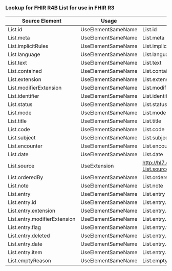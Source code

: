 ### Lookup for FHIR R4B List for use in FHIR R3

| Source Element | Usage | Target |
| -------------- | ----- | ------ |
| List.id | UseElementSameName | List.id |
| List.meta | UseElementSameName | List.meta |
| List.implicitRules | UseElementSameName | List.implicitRules |
| List.language | UseElementSameName | List.language |
| List.text | UseElementSameName | List.text |
| List.contained | UseElementSameName | List.contained |
| List.extension | UseElementSameName | List.extension |
| List.modifierExtension | UseElementSameName | List.modifierExtension |
| List.identifier | UseElementSameName | List.identifier |
| List.status | UseElementSameName | List.status |
| List.mode | UseElementSameName | List.mode |
| List.title | UseElementSameName | List.title |
| List.code | UseElementSameName | List.code |
| List.subject | UseElementSameName | List.subject |
| List.encounter | UseElementSameName | List.encounter |
| List.date | UseElementSameName | List.date |
| List.source | UseExtension | http://hl7.org/fhir/4.3/StructureDefinition/extension-List.source |
| List.orderedBy | UseElementSameName | List.orderedBy |
| List.note | UseElementSameName | List.note |
| List.entry | UseElementSameName | List.entry |
| List.entry.id | UseElementSameName | List.entry.id |
| List.entry.extension | UseElementSameName | List.entry.extension |
| List.entry.modifierExtension | UseElementSameName | List.entry.modifierExtension |
| List.entry.flag | UseElementSameName | List.entry.flag |
| List.entry.deleted | UseElementSameName | List.entry.deleted |
| List.entry.date | UseElementSameName | List.entry.date |
| List.entry.item | UseElementSameName | List.entry.item |
| List.emptyReason | UseElementSameName | List.emptyReason |
